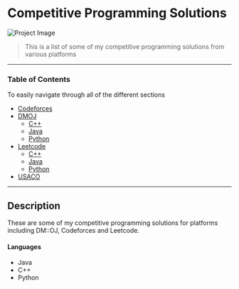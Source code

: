 # Competitive Programming Solutions

![Project Image](https://braydonwang.github.io/platforms.png)

> This is a list of some of my competitive programming solutions from various platforms

---

### Table of Contents
To easily navigate through all of the different sections

- [Codeforces](https://github.com/braydonwang/Competitive-Programming-Solutions/tree/main/Codeforces)
- [DMOJ](https://github.com/braydonwang/Competitive-Programming-Solutions/tree/main/DMOJ)
    - [C++](https://github.com/braydonwang/Competitive-Programming-Solutions/tree/main/DMOJ/C%2B%2B)
    - [Java](https://github.com/braydonwang/Competitive-Programming-Solutions/tree/main/DMOJ/Java)
    - [Python](https://github.com/braydonwang/Competitive-Programming-Solutions/tree/main/DMOJ/Python)
- [Leetcode](https://github.com/braydonwang/Competitive-Programming-Solutions/tree/main/Leetcode)
    - [C++](https://github.com/braydonwang/Competitive-Programming-Solutions/tree/main/Leetcode/C%2B%2B)
    - [Java](https://github.com/braydonwang/Competitive-Programming-Solutions/tree/main/Leetcode/Java)
    - [Python](https://github.com/braydonwang/Competitive-Programming-Solutions/tree/main/Leetcode/Python)
- [USACO](https://github.com/braydonwang/Competitive-Programming-Solutions/tree/main/USACO)

---

## Description

These are some of my competitive programming solutions for platforms including DM::OJ, Codeforces and Leetcode.

#### Languages

- Java
- C++
- Python
